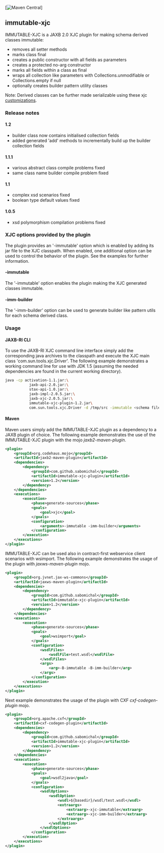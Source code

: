[![Maven Central](https://maven-badges.herokuapp.com/maven-central/com.github.sabomichal/immutable-xjc-plugin/badge.svg)]
## immutable-xjc

IMMUTABLE-XJC is a JAXB 2.0 XJC plugin for making schema derived classes immutable:

* removes all setter methods
* marks class final
* creates a public constructor with all fields as parameters
* creates a protected no-arg constructor
* marks all fields within a class as final
* wraps all collection like parameters with Collections.unmodifiable or Collections.empty if null
* optionally creates builder pattern utility classes

Note: Derived classes can be further made serializable using these xjc [customizations](http://docs.oracle.com/cd/E17802_01/webservices/webservices/docs/1.6/jaxb/vendorCustomizations.html#serializable).

### Release notes
#### 1.2
* builder class now contains initialised collection fields
* added generated 'add' methods to incrementally build up the builder collection fields

#### 1.1.1
* various abstract class compile problems fixed
* same class name builder compile problem fixed

#### 1.1
* complex xsd scenarios fixed
* boolean type default values fixed

#### 1.0.5
* xsd polymorphism compilation problems fixed

### XJC options provided by the plugin
The plugin provides an '-immutable' option which is enabled by adding its jar file to the XJC classpath. When enabled,  one additional option can be used to control the behavior of the plugin. See the examples for further information.

#### -immutable
The '-immutable' option enables the plugin making the XJC generated classes immutable.

#### -imm-builder
The '-imm-builder' option can be used to generate builder like pattern utils for each schema derived class.

### Usage
#### JAXB-RI CLI
To use the JAXB-RI XJC command line interface simply add the corresponding java archives to the classpath and execute the XJC main class 'com.sun.tools.xjc.Driver'. The following example demonstrates a working command line for use with JDK 1.5 (assuming the needed dependencies are found in the current working directory).
```bash
java -cp activation-1.1.jar:\
           jaxb-api-2.0.jar:\
           stax-api-1.0.jar:\
           jaxb-impl-2.0.5.jar:\
           jaxb-xjc-2.0.5.jar:\
           immutable-xjc-plugin-1.2.jar\
           com.sun.tools.xjc.Driver -d /tmp/src -immutable <schema files>
```
#### Maven
Maven users simply add the IMMUTABLE-XJC plugin as a dependency to a JAXB plugin of choice. The following example demonstrates the use of the IMMUTABLE-XJC plugin with the mojo *jaxb2-maven-plugin*.
```xml
<plugin>
    <groupId>org.codehaus.mojo</groupId>
    <artifactId>jaxb2-maven-plugin</artifactId>
    <dependencies>
        <dependency>
            <groupId>com.github.sabomichal</groupId>
            <artifactId>immutable-xjc-plugin</artifactId>
            <version>1.2</version>
        </dependency>
    </dependencies>
    <executions>
        <execution>
            <phase>generate-sources</phase>
            <goals>
                <goal>xjc</goal>
            </goals>
            <configuration>
                <arguments>-immutable -imm-builder</arguments>
            </configuration>
        </execution>
    </executions>
</plugin>
```

IMMUTABLE-XJC can be used also in contract-first webservice client scenarios with wsimport. The following example demonstrates the usage of the plugin with *jaxws-maven-plugin* mojo.
```xml
<plugin>
    <groupId>org.jvnet.jax-ws-commons</groupId>
    <artifactId>jaxws-maven-plugin</artifactId>
    <dependencies>
        <dependency>
            <groupId>com.github.sabomichal</groupId>
            <artifactId>immutable-xjc-plugin</artifactId>
            <version>1.2</version>
        </dependency>
    </dependencies>
    <executions>
        <execution>
            <phase>generate-sources</phase>
            <goals>
                <goal>wsimport</goal>
            </goals>
            <configuration>
                <wsdlFiles>
                    <wsdlFile>test.wsdl</wsdlFile>
                </wsdlFiles>
                <args>
                    <arg>-B-immutable -B-imm-builder</arg>
                </args>
            </configuration>
        </execution>
    </executions>
</plugin>
```
Next example demonstrates the usage of the plugin with CXF *cxf-codegen-plugin* mojo.
```xml
<plugin>
    <groupId>org.apache.cxf</groupId>
    <artifactId>cxf-codegen-plugin</artifactId>
    <dependencies>
        <dependency>
            <groupId>com.github.sabomichal</groupId>
            <artifactId>immutable-xjc-plugin</artifactId>
            <version>1.2</version>
        </dependency>
    </dependencies>
    <executions>
        <execution>
            <phase>generate-sources</phase>
            <goals>
                <goal>wsdl2java</goal>
            </goals>
            <configuration>
                <wsdlOptions>
                    <wsdlOption>
                        <wsdl>${basedir}/wsdl/test.wsdl</wsdl>
                        <extraargs>
                            <extraarg>-xjc-immutable</extraarg>
                            <extraarg>-xjc-imm-builder</extraarg>
                        </extraargs>
                    </wsdlOption>
                </wsdlOptions>
            </configuration>
        </execution>
    </executions>
</plugin>
```
